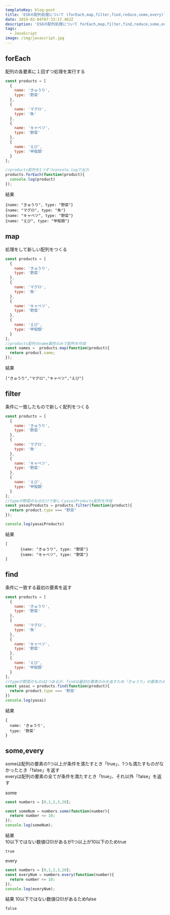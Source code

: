 ```yaml
---
templateKey: blog-post
title: 'ES6の配列処理について (forEach,map,filter,find,reduce,some,every)'
date: 2019-02-04T07:33:17.462Z
description: 'ES6の配列処理について forEach,map,filter,find,reduce,some,everyの説明をしていきます'
tags:
  - JavaScript
image: /img/javascript.jpg
---
```

## forEach
配列の各要素に１回ずつ処理を実行する

```javascript
const products = [
  {
    name: 'きゅうり',
    type: '野菜'
  },
  {
    name: 'マグロ',
    type: '魚'
  },
  {
    name: 'キャベツ',
    type: '野菜'
  },
  {
    name: 'えび',
    type: '甲殻類'
  }
];

//products配列を1つずつconsole.logで出力
products.forEach(function(product){
  console.log(product)
});
```
結果
```
{name: "きゅうり", type: "野菜"}
{name: "マグロ", type: "魚"}
{name: "キャベツ", type: "野菜"}
{name: "えび", type: "甲殻類"}
```

## map
処理をして新しい配列をつくる

```javascript
const products = [
  {
    name: 'きゅうり',
    type: '野菜'
  },
  {
    name: 'マグロ',
    type: '魚'
  },
  {
    name: 'キャベツ',
    type: '野菜'
  },
  {
    name: 'えび',
    type: '甲殻類'
  }
];
//products配列のname属性のみで配列を作成
const names =  products.map(function(product){
  return product.name;
});
```
結果
```
["きゅうり","マグロ","キャベツ","えび"]
```

## filter
条件に一致したもので新しく配列をつくる
```javascript
const products = [
  {
    name: 'きゅうり',
    type: '野菜'
  },
  {
    name: 'マグロ',
    type: '魚'
  },
  {
    name: 'キャベツ',
    type: '野菜'
  },
  {
    name: 'えび',
    type: '甲殻類'
  }
];
//typeが野菜のものだけで新しくyasaiProducts配列を作成
const yasaiProducts = products.filter(function(product){
  return product.type === "野菜"
});

console.log(yasaiProducts)
```

結果
```
[
　　　　{name: "きゅうり", type: "野菜"}
　　　　{name: "キャベツ", type: "野菜"}
]
```

## find
条件に一致する最初の要素を返す  
```javascript
const products = [
  {
    name: 'きゅうり',
    type: '野菜'
  },
  {
    name: 'マグロ',
    type: '魚'
  },
  {
    name: 'キャベツ',
    type: '野菜'
  },
  {
    name: 'えび',
    type: '甲殻類'
  }
];
//typeが野菜のものは2つあるが、findは最初の要素のみを返すため「きゅうり」の要素のみが返ってくる
const yasai = products.find(function(product){
  return product.type === '野菜'
})
console.log(yasai)
```
結果
```
{
  name: 'きゅうり',
  type: '野菜'
}
```

## some,every
someは配列の要素の1つ以上が条件を満たすとき「true」、1つも満たすものがなかったとき「false」を返す  
everyは配列の要素の全てが条件を満たすとき「true」、それ以外「false」を返す


some
```javascript
const numbers = [0,1,2,3,20];

const someNum = numbers.some(function(number){
  return number <= 10;
});
console.log(someNum);
```

結果  
10以下ではない数値(20)があるが1つ以上が10以下のためtrue
```
true
```

every
```javascript
const numbers = [0,1,2,3,20];
const everyNum = numbers.every(function(number){
  return number <= 10;
});
console.log(everyNum);
```

結果  10以下ではない数値(20)があるためfalse
```
false
```
